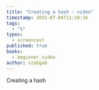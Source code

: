 ```yaml
---
title: "Creating a hash - video"
timestamp: 2015-07-04T11:10:16
tags:
  - "%"
types:
  - screencast
published: true
books:
  - beginner_video
author: szabgab
---
```



Creating a hash


<slidecast file="beginner-perl/creating-a-hash" youtube="mSaC6s7r7ZA" />
